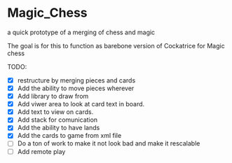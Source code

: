 # Magic_Chess
a quick prototype of a merging of chess and magic

The goal is for this to function as barebone version of Cockatrice for Magic chess

TODO:
  - [x] restructure by merging pieces and cards
  - [x] Add the ability to move pieces wherever
  - [x] Add library to draw from
  - [x] Add viwer area to look at card text in board.
  - [X] Add text to view on cards.
  - [X] Add stack for comunication
  - [X] Add the ability to have lands
  - [x] Add the cards to game from xml file
  - [ ] Do a ton of work to make it not look bad and make it rescalable 
  - [ ] Add remote play